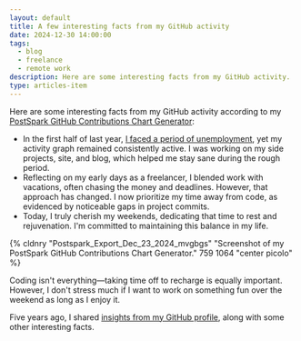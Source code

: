 ```yaml
---
layout: default
title: A few interesting facts from my GitHub activity
date: 2024-12-30 14:00:00
tags:
  - blog
  - freelance
  - remote work
description: Here are some interesting facts from my GitHub activity.
type: articles-item
---
```



Here are some interesting facts from my GitHub activity according to my [PostSpark GitHub Contributions Chart Generator](https://postspark.app/github-contributions?username=maliMirkec):

- In the first half of last year, [I faced a period of unemployment](/articles/2023-lookback/#the-bad-half), yet my activity graph remained consistently active. I was working on my side projects, site, and blog, which helped me stay sane during the rough period.
- Reflecting on my early days as a freelancer, I blended work with vacations, often chasing the money and deadlines. However, that approach has changed. I now prioritize my time away from code, as evidenced by noticeable gaps in project commits.
- Today, I truly cherish my weekends, dedicating that time to rest and rejuvenation. I'm committed to maintaining this balance in my life.

{% cldnry "Postspark_Export_Dec_23_2024_mvgbgs" "Screenshot of my PostSpark GitHub Contributions Chart Generator." 759 1064 "center picolo" %}

Coding isn't everything—taking time off to recharge is equally important. However, I don't stress much if I want to work on something fun over the weekend as long as I enjoy it.

Five years ago, I shared [insights from my GitHub profile](/articles/what-i-learned-from-my-github-profile/), along with some other interesting facts.
